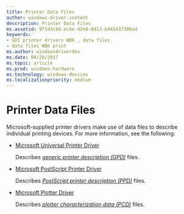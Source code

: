 ```yaml
---
title: Printer Data Files
author: windows-driver-content
description: Printer Data Files
ms.assetid: 971d3c6d-ecbe-42e8-8d13-b44543738bad
keywords:
- GDI printer drivers WDK , data files
- data files WDK print
ms.author: windowsdriverdev
ms.date: 04/20/2017
ms.topic: article
ms.prod: windows-hardware
ms.technology: windows-devices
ms.localizationpriority: medium
---
```


# Printer Data Files





Microsoft-supplied printer drivers make use of data files to describe individual printing devices. For more information, see the following:

-   [Microsoft Universal Printer Driver](microsoft-universal-printer-driver.md)

    Describes [*generic printer description (GPD)*](https://msdn.microsoft.com/library/windows/hardware/ff556283#wdkgloss-generic-printer-description--gpd-) files.

-   [Microsoft PostScript Printer Driver](microsoft-postscript-printer-driver.md)

    Describes [*PostScript printer description (PPD)*](https://msdn.microsoft.com/library/windows/hardware/ff556325#wdkgloss-postscript-printer-description--ppd-) files.

-   [Microsoft Plotter Driver](microsoft-plotter-driver.md)

    Describes [*plotter characterization data (PCD)*](https://msdn.microsoft.com/library/windows/hardware/ff556325#wdkgloss-plotter-characterization-data--pcd-) files.

 

 





